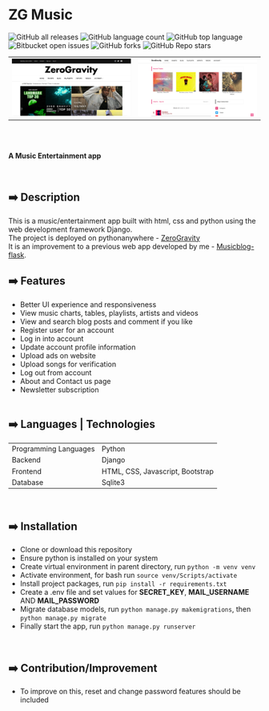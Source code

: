 # ZG Music

![GitHub all releases](https://img.shields.io/github/downloads/ademolaidowu/zg-music/total)
![GitHub language count](https://img.shields.io/github/languages/count/ademolaidowu/zg-music) 
![GitHub top language](https://img.shields.io/github/languages/top/ademolaidowu/zg-music?color=yellow) 
![Bitbucket open issues](https://img.shields.io/bitbucket/issues/ademolaidowu/zg-music)
![GitHub forks](https://img.shields.io/github/forks/ademolaidowu/zg-music?style=social)
![GitHub Repo stars](https://img.shields.io/github/stars/ademolaidowu/zg-music?style=social)

<table>
  <tr>
    <td><img src="img/zgm1.png"/></td>
    <td><img src="img/zgm2.png"/></td>
  </tr>
</table>
<br>

<br>
<p><b>A Music Entertainment app</b></p>
<br>


## ➡️ Description
This is a music/entertainment app built with html, css and python using the web development framework Django.<br>
The project is deployed on pythonanywhere - [ZeroGravity](https://zerogravity.pythonanywhere.com)<br>
It is an improvement to a previous web app developed by me - [Musicblog-flask](https://github.com/ademolaidowu/musicblog-flask).<br>


## ➡️ Features
* Better UI experience and responsiveness
* View music charts, tables, playlists, artists and videos
* View and search blog posts and comment if you like
* Register user for an account
* Log in into account
* Update account profile information
* Upload ads on website
* Upload songs for verification
* Log out from account
* About and Contact us page
* Newsletter subscription
<br><br>


## ➡️ Languages | Technologies
<table>
  <tr>
    <td>Programming Languages</td>
    <td>Python</td>
  </tr>
  <tr>
    <td>Backend</td>
    <td>Django</td>
  </tr>
  <tr>
    <td>Frontend</td>
    <td>HTML, CSS, Javascript, Bootstrap</td>
  </tr>
  <tr>
    <td>Database</td>
    <td>Sqlite3</td>
  </tr>
</table>
<br>


## ➡️ Installation
* Clone or download this repository
* Ensure python is installed on your system
* Create virtual environment in parent directory, run `python -m venv venv`
* Activate environment, for bash run `source venv/Scripts/activate`
* Install project packages, run `pip install -r requirements.txt`
* Create a .env file and set values for **SECRET_KEY**, **MAIL_USERNAME** AND **MAIL_PASSWORD**
* Migrate database models, run `python manage.py makemigrations`, then `python manage.py migrate`
* Finally start the app, run `python manage.py runserver`
<br>


## ➡️ Contribution/Improvement
* To improve on this, reset and change password features should be included